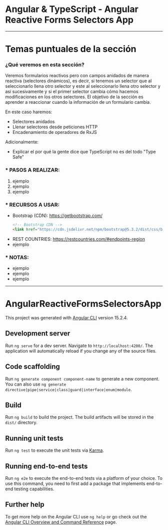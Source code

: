 # Angular & TypeScript - Angular Reactive Forms Selectors App

---

# Temas puntuales de la sección

### ¿Qué veremos en esta sección?

Veremos formularios reactivos pero con campos anidados de manera reactiva (selectores dinámicos), es decir, si tenemos un selector que al seleccionarlo llena otro selector y este al seleccionarlo llena otro selector y así sucesivamente y si el primer selector cambia cómo hacemos modificaciones en los otros selectores. El objetivo de la sección es aprender a reaccionar cuando la información de un formulario cambia.

En este caso haremos:

- Selectores anidados
- Llenar selectores desde peticiones HTTP
- Encadenamiento de operadores de RxJS

Adicionalmente:

- Explicar el por qué la gente dice que TypeScript no es del todo "Type Safe"

### \* PASOS A REALIZAR:

1. ejemplo
2. ejemplo
3. ejemplo

### \* RECURSOS A USAR:

- Bootstrap (CDN): https://getbootstrap.com/
  ```html
  <!-- Bootstrap CDN -->
  <link href="https://cdn.jsdelivr.net/npm/bootstrap@5.3.2/dist/css/bootstrap.min.css" rel="stylesheet" integrity="sha384-T3c6CoIi6uLrA9TneNEoa7RxnatzjcDSCmG1MXxSR1GAsXEV/Dwwykc2MPK8M2HN" crossorigin="anonymous" />
  ```
- REST COUNTRIES: https://restcountries.com/#endpoints-region
- ejemplo

### \* NOTAS:

- ejemplo
- ejemplo
- ejemplo

---

# AngularReactiveFormsSelectorsApp

This project was generated with [Angular CLI](https://github.com/angular/angular-cli) version 15.2.4.

## Development server

Run `ng serve` for a dev server. Navigate to `http://localhost:4200/`. The application will automatically reload if you change any of the source files.

## Code scaffolding

Run `ng generate component component-name` to generate a new component. You can also use `ng generate directive|pipe|service|class|guard|interface|enum|module`.

## Build

Run `ng build` to build the project. The build artifacts will be stored in the `dist/` directory.

## Running unit tests

Run `ng test` to execute the unit tests via [Karma](https://karma-runner.github.io).

## Running end-to-end tests

Run `ng e2e` to execute the end-to-end tests via a platform of your choice. To use this command, you need to first add a package that implements end-to-end testing capabilities.

## Further help

To get more help on the Angular CLI use `ng help` or go check out the [Angular CLI Overview and Command Reference](https://angular.io/cli) page.
